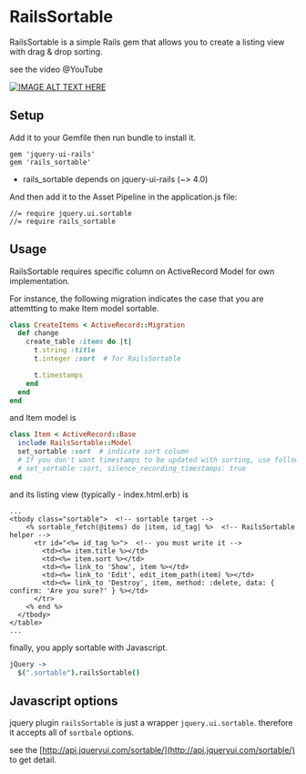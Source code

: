 # RailsSortable

RailsSortable is a simple Rails gem that allows you to create a listing view with drag & drop sorting.

see the video @YouTube

[![IMAGE ALT TEXT HERE](http://img.youtube.com/vi/MpT3hiNVmsc/0.jpg)](http://www.youtube.com/watch?v=MpT3hiNVmsc)

## Setup

Add it to your Gemfile then run bundle to install it.
```
gem 'jquery-ui-rails'
gem 'rails_sortable'
```
* rails_sortable depends on jquery-ui-rails (~> 4.0)

And then add it to the Asset Pipeline in the application.js file:
```
//= require jquery.ui.sortable
//= require rails_sortable
```

## Usage

RailsSortable requires specific column on ActiveRecord Model for own implementation.

For instance, the following migration indicates the case that you are attemtting to make Item model sortable.

```ruby
class CreateItems < ActiveRecord::Migration
  def change
    create_table :items do |t|
      t.string :title
      t.integer :sort  # for RailsSortable

      t.timestamps
    end
  end
end
```
and Item model is
```ruby
class Item < ActiveRecord::Base
  include RailsSortable::Model
  set_sortable :sort  # indicate sort column
  # If you don't want timestamps to be updated with sorting, use following option. 
  # set_sortable :sort, silence_recording_timestamps: true
end
```

and its listing view (typically - index.html.erb) is
```erb
...
<tbody class="sortable">  <!-- sortable target -->
    <% sortable_fetch(@items) do |item, id_tag| %>  <!-- RailsSortable helper -->
      <tr id="<%= id_tag %>">  <!-- you must write it -->
        <td><%= item.title %></td>
        <td><%= item.sort %></td>
        <td><%= link_to 'Show', item %></td>
        <td><%= link_to 'Edit', edit_item_path(item) %></td>
        <td><%= link_to 'Destroy', item, method: :delete, data: { confirm: 'Are you sure?' } %></td>
      </tr>
    <% end %>
  </tbody>
</table>
...
```

finally, you apply sortable with Javascript.

```coffeescript
jQuery ->
  $(".sortable").railsSortable()
```

## Javascript options
jquery plugin `railsSortable` is just a wrapper `jquery.ui.sortable`. therefore it accepts all of `sortbale` options.

see the [http://api.jqueryui.com/sortable/](http://api.jqueryui.com/sortable/) to get detail.
